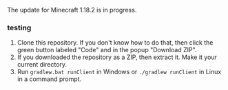 The update for Minecraft 1.18.2 is in progress.

### testing
1. Clone this repository. If you don't know how to do that, then click the green button labeled "Code" and in the popup "Download ZIP".
2. If you downloaded the repository as a ZIP, then extract it. Make it your current directory.
3. Run `gradlew.bat runClient` in Windows or `./gradlew runClient` in Linux in a command prompt.
